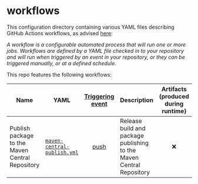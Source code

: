 # workflows

This configuration directory containing various YAML files describing GitHub Actions workflows,
as advised [here](https://docs.github.com/en/actions/get-started/understanding-github-actions#workflows):

_A workflow is a configurable automated process that will run one or more jobs.
Workflows are defined by a YAML file checked in to your repository and will run when triggered by an event in your repository,
or they can be triggered manually, or at a defined schedule._

This repo features the following workflows:

| Name                                            | YAML                                                     | [Triggering <br>event](https://docs.github.com/en/actions/reference/events-that-trigger-workflows) | Description                                                          | Artifacts <br>(produced during runtime) |
|-------------------------------------------------|----------------------------------------------------------|:--------------------------------------------------------------------------------------------------:|----------------------------------------------------------------------|:---------------------------------------:|
| Publish package to the Maven Central Repository | [`maven-central-publish.yml`](maven-central-publish.yml) |     [push](https://docs.github.com/en/actions/reference/events-that-trigger-workflows#release)     | Release build and package publishing to the Maven Central Repository |                   :x:                   |
